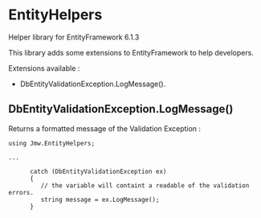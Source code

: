 # EntityHelpers
Helper library for EntityFramework 6.1.3

This library adds some extensions to EntityFramework to help developers.

Extensions available :
- DbEntityValidationException.LogMessage().

## DbEntityValidationException.LogMessage()

Returns a formatted message of the Validation Exception :

```
using Jmw.EntityHelpers;

...

      catch (DbEntityValidationException ex)
      {
         // the variable will containt a readable of the validation errors.
         string message = ex.LogMessage();
      }

```
